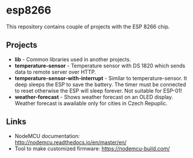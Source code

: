 # esp8266

This repository contains couple of projects with the ESP 8266 chip.

## Projects
* **lib** - Common libraries used in another projects.
* **temperature-sensor** - Temperature sensor with DS 1820 which sends data to remote server over HTTP.
* **temperature-sensor-with-interrupt** - Similar to temperature-sensor. It deep sleeps the ESP to save the battery. The timer must be connected to reset otherwise the ESP will sleep forever. Not suitable for ESP-01!
* **weather-forecast** - Shows weather forecast on an OLED display. Weather forecast is awailable only for cities in Czech Repuplic.

## Links
* NodeMCU documentation: http://nodemcu.readthedocs.io/en/master/en/
* Tool to make customized firmware: https://nodemcu-build.com/
